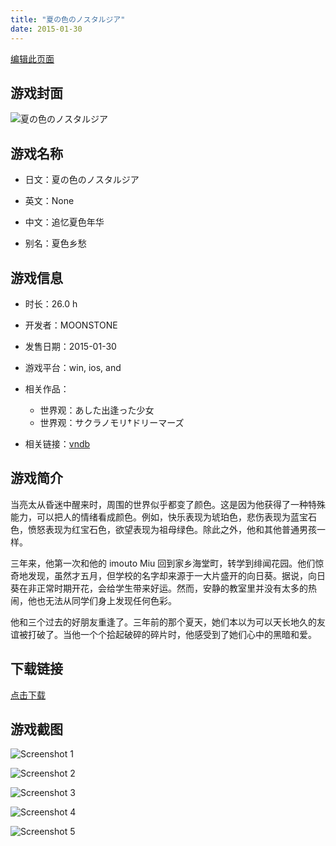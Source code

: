 ```yaml
---
title: "夏の色のノスタルジア"
date: 2015-01-30
---
```

[编辑此页面](https://github.com/ACG-3/ADV3-source/blob/main/source/_posts/%E5%A4%8F%E3%81%AE%E8%89%B2%E3%81%AE%E3%83%8E%E3%82%B9%E3%82%BF%E3%83%AB%E3%82%B8%E3%82%A2.md)

## 游戏封面

![夏の色のノスタルジア](https%3A//pan.timero.xyz/onedrive/img_lib_001/%E5%A4%8F%E3%81%AE%E8%89%B2%E3%81%AE%E3%83%8E%E3%82%B9%E3%82%BF%E3%83%AB%E3%82%B8%E3%82%A2_cover.avif)


## 游戏名称

- 日文：夏の色のノスタルジア
- 英文：None
- 中文：追忆夏色年华

- 别名：夏色乡愁


## 游戏信息

- 时长：26.0 h
- 开发者：MOONSTONE
- 发售日期：2015-01-30
- 游戏平台：win, ios, and
- 相关作品：
   - 世界观：あした出逢った少女
   - 世界观：サクラノモリ†ドリーマーズ

- 相关链接：[vndb](https://vndb.org/v16069)


## 游戏简介

当亮太从昏迷中醒来时，周围的世界似乎都变了颜色。这是因为他获得了一种特殊能力，可以把人的情绪看成颜色。例如，快乐表现为琥珀色，悲伤表现为蓝宝石色，愤怒表现为红宝石色，欲望表现为祖母绿色。除此之外，他和其他普通男孩一样。

三年来，他第一次和他的 imouto Miu 回到家乡海堂町，转学到绯闻花园。他们惊奇地发现，虽然才五月，但学校的名字却来源于一大片盛开的向日葵。据说，向日葵在非正常时期开花，会给学生带来好运。然而，安静的教室里并没有太多的热闹，他也无法从同学们身上发现任何色彩。

他和三个过去的好朋友重逢了。三年前的那个夏天，她们本以为可以天长地久的友谊被打破了。当他一个个拾起破碎的碎片时，他感受到了她们心中的黑暗和爱。




## 下载链接

[点击下载](https://pan.timero.xyz/onedrive/adv_lib_001/%E5%A4%8F%E3%81%AE%E8%89%B2%E3%81%AE%E3%83%8E%E3%82%B9%E3%82%BF%E3%83%AB%E3%82%B8%E3%82%A2)


## 游戏截图


![Screenshot 1](https%3A//pan.timero.xyz/onedrive/img_lib_001/%E5%A4%8F%E3%81%AE%E8%89%B2%E3%81%AE%E3%83%8E%E3%82%B9%E3%82%BF%E3%83%AB%E3%82%B8%E3%82%A2_Screenshot_1.avif)

![Screenshot 2](https%3A//pan.timero.xyz/onedrive/img_lib_001/%E5%A4%8F%E3%81%AE%E8%89%B2%E3%81%AE%E3%83%8E%E3%82%B9%E3%82%BF%E3%83%AB%E3%82%B8%E3%82%A2_Screenshot_2.avif)

![Screenshot 3](https%3A//pan.timero.xyz/onedrive/img_lib_001/%E5%A4%8F%E3%81%AE%E8%89%B2%E3%81%AE%E3%83%8E%E3%82%B9%E3%82%BF%E3%83%AB%E3%82%B8%E3%82%A2_Screenshot_3.avif)

![Screenshot 4](https%3A//pan.timero.xyz/onedrive/img_lib_001/%E5%A4%8F%E3%81%AE%E8%89%B2%E3%81%AE%E3%83%8E%E3%82%B9%E3%82%BF%E3%83%AB%E3%82%B8%E3%82%A2_Screenshot_4.avif)

![Screenshot 5](https%3A//pan.timero.xyz/onedrive/img_lib_001/%E5%A4%8F%E3%81%AE%E8%89%B2%E3%81%AE%E3%83%8E%E3%82%B9%E3%82%BF%E3%83%AB%E3%82%B8%E3%82%A2_Screenshot_5.avif)

